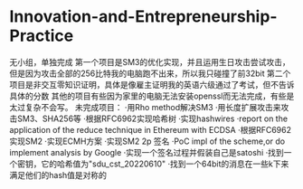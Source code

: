 # Innovation-and-Entrepreneurship-Practice
无小组，单独完成
第一个项目是SM3的优化实现，并且运用生日攻击尝试攻击，但是因为攻击全部的256比特我的电脑跑不出来，所以我只碰撞了前32bit
第二个项目是非交互零知识证明，具体是像雇主证明我的英语六级通过了考试，但不告诉具体的分数
其他的项目有些因为家里的电脑无法安装openssl而无法完成，有些是太过复杂不会写。
未完成项目：
·用Rho method解决SM3
·用长度扩展攻击来攻击SM3、SHA256等
·根据RFC6962实现哈希树
·实现hashwires
·report on the application of the reduce technique in Ethereum with ECDSA
·根据RFC6962实现SM2
·实现ECMH方案
·实现SM2 2p 签名
·PoC impl of the scheme,or do implement analysis by Google
·实现一个签名过程并假装自己是satoshi
·找到一个密钥，它的哈希值为"sdu_cst_20220610"
·找到一个64bit的消息在一些k下来满足他们的hash值是对称的
